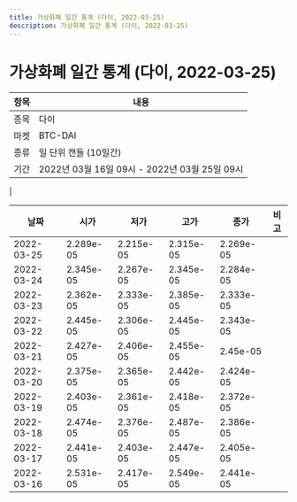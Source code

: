 ```yaml
---
title: 가상화폐 일간 통계 (다이, 2022-03-25)
description: 가상화폐 일간 통계 (다이, 2022-03-25)
---
```


가상화폐 일간 통계 (다이, 2022-03-25)
===

|항목|내용|
|--|--|
|종목|다이|
|마켓|BTC-DAI|
|종류|일 단위 캔들 (10일간)|
|기간|2022년 03월 16일 09시 - 2022년 03월 25일 09시
|

|날짜|시가|저가|고가|종가|비고|
|--|--|--|--|--|--|
|2022-03-25|2.289e-05|2.215e-05|2.315e-05|2.269e-05|    |
|2022-03-24|2.345e-05|2.267e-05|2.345e-05|2.284e-05|    |
|2022-03-23|2.362e-05|2.333e-05|2.385e-05|2.333e-05|    |
|2022-03-22|2.445e-05|2.306e-05|2.445e-05|2.343e-05|    |
|2022-03-21|2.427e-05|2.406e-05|2.455e-05|2.45e-05|    |
|2022-03-20|2.375e-05|2.365e-05|2.442e-05|2.424e-05|    |
|2022-03-19|2.403e-05|2.361e-05|2.418e-05|2.372e-05|    |
|2022-03-18|2.474e-05|2.376e-05|2.487e-05|2.386e-05|    |
|2022-03-17|2.441e-05|2.403e-05|2.447e-05|2.405e-05|    |
|2022-03-16|2.531e-05|2.417e-05|2.549e-05|2.441e-05|    |
